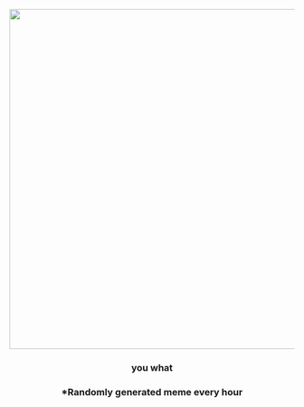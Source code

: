 <p align="center">
        <img src="https://i.redd.it/l4nfztp8rc291.gif" width="600" height="600">
        </p>
        <h3 align="center">you what</h3>
        <h3 align="center">*Randomly generated meme every hour</h3>
    
